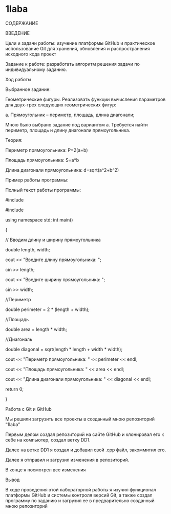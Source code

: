 # 1laba
СОДЕРЖАНИЕ 

 

 

ВВЕДЕНИЕ 

Цели и задачи работы: изучение платформы GitHub и практическое использование Git для хранения, обновления и распространения исходного кода проект 

 

Задание к работе: разработать алгоритм решения задачи по индивидуальному заданию. 

 

 

Ход работы 

Выбранное задание: 

Геометрические фигуры. Реализовать функции вычисления параметров для двух-трех следующих геометрических фигур: 

a. Прямоугольник – периметр, площадь, длина диагонали; 

 

Мною было выбрано задание под вариантом a. Требуется найти периметр, площадь и длину диагонали прямоугольника. 

Теория: 

Периметр прямоугольника: P=2(a+b) 

Площадь прямоугольника: S=a*b 

Длина диагонали прямоугольника: d=sqrt(a^2+b^2) 

 

 

Пример работы программы: 

 

 

 

 

 

 

 

Полный текст работы программы: 

 

#include <iostream>  

#include <cmath>  

using namespace std; int main()  

{  

// Вводим длину и ширину прямоугольника  

 

double length, width;  

cout << "Введите длину прямоугольника: ";  

cin >> length;  

cout << "Введите ширину прямоугольника: ";  

cin >> width;  

 

//Периметр  

double perimeter = 2 * (length + width);  

 

//Площадь  

double area = length * width;  

 

//Диагональ  

double diagonal = sqrt(length * length + width * width);  

 

 

cout << "Периметр прямоугольника: " << perimeter << endl;  

cout << "Площадь прямоугольника: " << area << endl;  

cout << "Длина диагонали прямоугольника: " << diagonal << endl;  

return 0;  

} 

 

Работа с Git и GitHub 

Мы решили загрузить все проекты в созданный мною репозиторий “1laba” 

 

 

Первым делом создал репозиторий на сайте GitHub и клонировал его к себе на компьютер, создал ветку DD1. 

 

 

Далее на ветке DD1 я создал и добавил свой .cpp файл, закоммитил его. 

 

  

 

Далее я отправил и загрузил изменения в репозиторий. 

 

 

В конце я посмотрел все изменения 

 

 

Вывод 

В ходе проведения этой лабораторной работы я изучил функционал платформы GitHub и системы контроля версий Git, а также создал программу по заданию и загрузил ее в предварительно созданный мною репозиторий 

 
